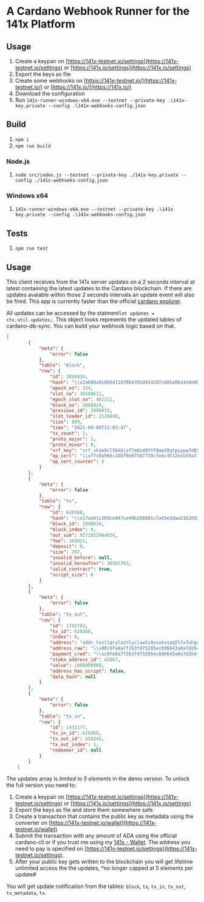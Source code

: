 # A Cardano Webhook Runner for the 141x Platform

## Usage

1. Create a keypair on [https://141x-testnet.io/settings](https://141x-testnet.io/settings) or [https://141x.io/settings](https://141x.io/settings)
1. Export the keys as file
1. Create some webhooks on [https://141x-testnet.io/](https://141x-testnet.io/) or [https://141x.io/](https://141x.io/)
1. Download the configuration
1. Run ``141x-runner-windows-x64.exe --testnet --private-key .\141x-key.private --config .\141x-webhooks-config.json``

## Build
1. ``npm i``
1. ``npm run build``

### Node.js
1. ``node src/index.js --testnet --private-key ./141x-key.private --config ./141x-webhooks-config.json``

### Windows x64
1. ``141x-runner-windows-x64.exe --testnet --private-key .\141x-key.private --config .\141x-webhooks-config.json``

## Tests
1. ``npm run test``

## Usage

This client receives from the 141x server updates on a 2 seconds interval at latest containing
the latest updates to the Cardano blockchain. If there are updates avaiable within those 2 seconds
intervals an update event will also be fired. This app is currently faster than the official
 [cardano explorer](https://explorer.cardano.org/en).

All updates can be accessed by the statment``let updates = ctx.util.updates;``.
This object looks represents the updated tables of cardano-db-sync. You can build
your webhook logic based on that.

````json
[
        {
            "meta": {
                "error": false
            },
            "table": "block",
            "row": {
                "id": 2890034,
                "hash": "\\x2a698a016b9d11678b4355d414207c685a06a1e0e0be5e6554e03ff1af112521",
                "epoch_no": 154,
                "slot_no": 36560611,
                "epoch_slot_no": 402211,
                "block_no": 2889824,
                "previous_id": 2890033,
                "slot_leader_id": 2126848,
                "size": 889,
                "time": "2021-09-06T12:03:47",
                "tx_count": 3,
                "proto_major": 5,
                "proto_minor": 0,
                "vrf_key": "vrf_vk1e9cl5kk6jxf7m0zd8thf0ww39qtpyyww7d85avq3zzf757fymtsst0wtus",
                "op_cert": "\\xffc0a966c24bf9e8f5d7739cfe4c4512ecb59a713785ec1c2efd40d6eefe1a68",
                "op_cert_counter": 5
            }
        },
        {
            "meta": {
                "error": false
            },
            "table": "tx",
            "row": {
                "id": 620368,
                "hash": "\\x17aeb1c269ce947ce49b208891cfa45e3daa51b26927946ce3bd28bfe99f194e",
                "block_id": 2890034,
                "block_index": 0,
                "out_sum": 9272852984036,
                "fee": 169021,
                "deposit": 0,
                "size": 297,
                "invalid_before": null,
                "invalid_hereafter": 36567763,
                "valid_contract": true,
                "script_size": 0
            }
        },
        {
            "meta": {
                "error": false
            },
            "table": "tx_out",
            "row": {
                "id": 1742783,
                "tx_id": 620368,
                "index": 0,
                "address": "addr_test1qrylaznlyclaw5s9asxkvsaq5lfxfuhggredz75h8jqt3kap04uyju69a0wxlps2yzfl9hpyrgrata6qddw3dhygzadqdlmrz8",
                "address_raw": "\\x00c9fe8a7f263fd75205ec0d6643a0a7d264f2e840f2d17a973c80b8dba17d78497345ebdc6f860a2093f2dc241a07d5f7406b5d16dc88175a",
                "payment_cred": "\\xc9fe8a7f263fd75205ec0d6643a0a7d264f2e840f2d17a973c80b8db",
                "stake_address_id": 42867,
                "value": 1000000000,
                "address_has_script": false,
                "data_hash": null
            }
        },
        {
            "meta": {
                "error": false
            },
            "table": "tx_in",
            "row": {
                "id": 1432177,
                "tx_in_id": 620368,
                "tx_out_id": 620345,
                "tx_out_index": 1,
                "redeemer_id": null
            }
        }
    ]
````
The updates array is *limited to 5 elements* in the demo version. To unlock the full
version you need to:

1. Create a keypair on [https://141x-testnet.io/settings](https://141x-testnet.io/settings) or [https://141x.io/settings](https://141x.io/settings)
1. Export the keys as file and store them somewhere safe
1. Create a transaction that contains the public key as metadata using the converter
on [https://141x-testnet.io/wallet](https://141x-testnet.io/wallet)
1. Submit the transaction with any amount of ADA using the official cardano-cli or if you trust me using
 my [141x - Wallet](https://141x-testnet.io/wallet). The address you need to pay is specified on
   [https://141x-testnet.io/settings](https://141x-testnet.io/settings).
1. After your public key gets written to the blockchain you will get lifetime unlimited access
the the updates, *no longer capped at 5 elements per update# 

You will get update notification from the tables: ``block``, ``tx``, ``tx_in``, ``tx_out``, ``tx_metadata``, ``tx``.

